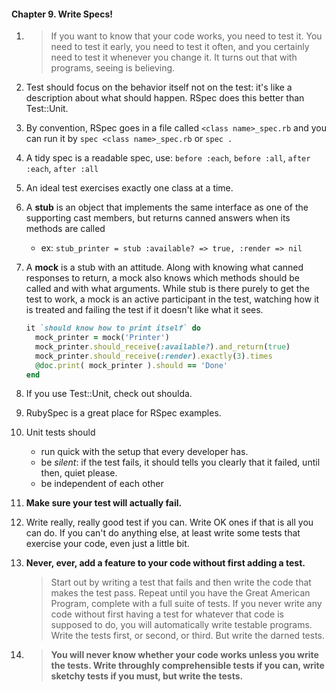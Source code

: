 #### Chapter 9. Write Specs!

1. > If you want to know that your code works, you need to test it. You need to test it early, you need to test it often, and you certainly need to test it whenever you change it. It turns out that with programs, seeing is believing.

2. Test should focus on the behavior itself not on the test: it's like a description about what should happen. RSpec does this better than Test::Unit.
3. By convention, RSpec goes in a file called `<class name>_spec.rb` and you can run it by `spec <class name>_spec.rb` or `spec .`
4. A tidy spec is a readable spec, use: `before :each`, `before :all`, `after :each`, `after :all`
5. An ideal test exercises exactly one class at a time.
6. A **stub** is an object that implements the same interface as one of the supporting cast members, but returns canned answers when its methods are called
    - ex: `stub_printer = stub :available? => true, :render => nil`
7. A **mock** is a stub with an attitude. Along with knowing what canned responses to return, a mock also knows which methods should be called and with what arguments.  While stub is there purely to get the test to work, a mock is an active participant in the test, watching how it is treated and failing the test if it doesn't like what it sees.
    ```ruby
    it `should know how to print itself` do
      mock_printer = mock('Printer')
      mock_printer.should_receive(:available?).and_return(true)
      mock_printer.should_receive(:render).exactly(3).times
      @doc.print( mock_printer ).should == 'Done'
    end
    ```
8. If you use Test::Unit, check out shoulda.
9. RubySpec is a great place for RSpec examples.
10. Unit tests should
    - run quick with the setup that every developer has.
    - be *silent*: if the test fails, it should tells you clearly that it failed, until then, quiet please.
    - be independent of each other
11. **Make sure your test will actually fail.**
12. Write really, really good test if you can. Write OK ones if that is all you can do. If you can't do anything else, at least write some tests that exercise your code, even just a little bit.
13. **Never, ever, add a feature to your code without first adding a test.**
    > Start out by writing a test that fails and then write the code that makes the test pass. Repeat until you have the Great American Program, complete with a full suite of tests. If you never write any code without first having a test for whatever that code is supposed to do, you will automatically write testable programs.
    > Write the tests first, or second, or third. But write the darned tests.
14. > **You will never know whether your code works unless you write the tests. Write throughly comprehensible tests if you can, write sketchy tests if you must, but write the tests.**
